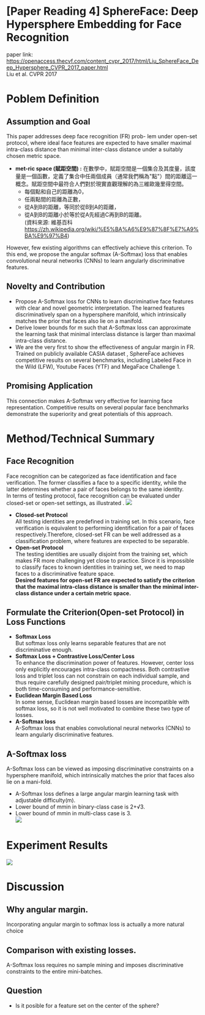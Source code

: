 # [Paper Reading 4] SphereFace: Deep Hypersphere Embedding for Face Recognition  
paper link: https://openaccess.thecvf.com/content_cvpr_2017/html/Liu_SphereFace_Deep_Hypersphere_CVPR_2017_paper.html  
Liu et al. CVPR 2017
# Poblem Definition
## Assumption and Goal
This paper addresses deep face recognition (FR) prob-
lem under open-set protocol, where ideal face features are expected to have smaller maximal intra-class distance than minimal inter-class distance under a suitably chosen metric space.
* **met-ric space (賦距空間) :** 在數學中，賦距空間是一個集合及其度量，該度量是一個函數，定義了集合中任兩個成員（通常我們稱為"點"）間的距離這一概念。賦距空間中最符合人們對於現實直觀理解的為三維歐幾里得空間。  
    * 每個點和自己的距離為0，
    * 任兩點間的距離為正數，
    * 從A到B的距離，等同於從B到A的距離，
    * 從A到B的距離小於等於從A先經過C再到B的距離。  
(資料來源: 維基百科 https://zh.wikipedia.org/wiki/%E5%BA%A6%E9%87%8F%E7%A9%BA%E9%97%B4)  

However, few existing algorithms can effectively
achieve this criterion. To this end, we propose the angular softmax (A-Softmax) loss that enables convolutional neural networks (CNNs) to learn angularly discriminative features.  

## Novelty and Contribution
* Propose A-Softmax loss for CNNs to learn discriminative face features with clear and novel geometric interpretation. The learned features discriminatively span on a hypersphere manifold, which intrinsically matches the prior that faces also lie on a manifold.
* Derive lower bounds for m such that A-Softmax loss can approximate the learning task that minimal interclass distance is larger than maximal intra-class distance.
* We are the very first to show the effectiveness of angular margin in FR. Trained on publicly available CASIA dataset , SphereFace achieves competitive results on several benchmarks, including Labeled Face in the Wild (LFW), Youtube Faces (YTF) and MegaFace Challenge 1.

## Promising Application
This connection makes A-Softmax very effective for learning face representation. Competitive results on several popular face benchmarks demonstrate the superiority and great potentials of this approach.

# Method/Technical Summary

## Face Recognition
Face recognition can be categorized as face identification and face verification. The former classifies a face to a specific identity, while the latter determines whether a pair of faces belongs to the same identity.  
In terms of testing protocol, face recognition can be evaluated under closed-set or open-set settings, as illustrated .
![](https://i.imgur.com/UDyGp3D.png)
* **Closed-set Protocol**  
All testing identities are predefined in training set. In this scenario, face verification is equivalent to performing identification for a pair of faces respectively.Therefore, closed-set FR can be well addressed as a classification problem, where features are expected to be separable.
* **Open-set Protocol**  
The testing identities are usually disjoint from the training set, which makes FR more challenging yet close to practice. Since it is impossible to classify faces to known identities in training set, we need to map faces to a discriminative feature space.  
**Desired features for open-set FR are expected to satisfy the criterion that the maximal intra-class distance is smaller than the minimal inter-class distance under a certain metric space.**

## Formulate the Criterion(Open-set Protocol) in Loss Functions
* **Softmax Loss**  
But softmax loss only learns separable features that are not discriminative enough.
* **Softmax Loss + Contrastive Loss/Center Loss**  
To enhance the discrimination power of features. However, center loss only explicitly encourages intra-class compactness. Both contrastive loss and triplet loss can not constrain on each individual sample, and thus require carefully designed pair/triplet mining procedure, which is both time-consuming and performance-sensitive.
* **Euclidean Margin Based Loss**  
In some sense, Euclidean margin based losses are incompatible with softmax loss, so it is not well motivated to combine these two type of losses.
*  **A-Softmax loss**  
A-Softmax loss that enables convolutional neural networks (CNNs) to learn angularly discriminative features.

## A-Softmax loss
A-Softmax loss can be viewed as imposing discriminative constraints on a hypersphere manifold, which intrinsically matches the prior that faces also lie on a mani-fold.  
* A-Softmax loss defines a large angular margin learning task with adjustable difficulty(m).
* Lower bound of mmin in binary-class case is 2+√3.
* Lower bound of mmin in multi-class case is 3.  
![](https://i.imgur.com/7CmRzYd.png)


# Experiment Results
![](https://i.imgur.com/1aweWPL.png)

# Discussion
## Why angular margin.
Incorporating angular margin to softmax loss is actually a more natural choice
## Comparison with existing losses.
A-Softmax loss requires no sample mining and imposes discriminative constraints to the entire mini-batches.

## Question
* Is it posible for a feature set on the center of the sphere?
